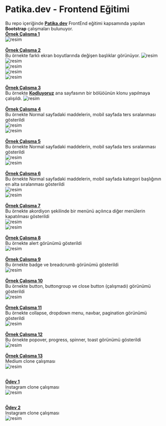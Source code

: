 # Patika.dev - Frontend Eğitimi
Bu repo içeriğinde **[Patika.dev](https://www.patika.dev/)** FrontEnd eğitimi kapsamında yapılan **Bootstrap** çalışmaları bulunuyor.\
**[Örnek Çalışma 1](/bootstrap/bootstrap1.html)**
<BR>
![resim](../screen_shots/bootstrap-01.jpg) <BR>
<BR>
**[Örnek Çalışma 2](/bootstrap/bootstrap2.html)**
<BR>
Bu örnekte farklı ekran boyutlarında değişen başlıklar görünüyor.
![resim](../screen_shots/bootstrap-02.jpg) <BR>
![resim](../screen_shots/bootstrap-03.jpg) <BR>
![resim](../screen_shots/bootstrap-04.jpg) <BR>
![resim](../screen_shots/bootstrap-05.jpg) <BR>
![resim](../screen_shots/bootstrap-06.jpg) <BR>
<BR>
**[Örnek Çalışma 3](/bootstrap/bootstrap3.html)**
<BR>
Bu örnekte **[Kodluyoruz](https://kodluyoruz.org)** ana sayfasının bir bölüöünün klonu yapılmaya çalışıldı.
![resim](../screen_shots/bootstrap-07.jpg) <BR>
<BR>
**[Örnek Çalışma 4](/bootstrap/bootstrap4.html)**
<BR>
Bu örnekte Normal sayfadaki maddelerin, mobil sayfada ters sıralanması gösterildi<BR>
![resim](../screen_shots/bootstrap-08.jpg) <BR>
![resim](../screen_shots/bootstrap-09.jpg) <BR>
<BR>
**[Örnek Çalışma 5](/bootstrap/bootstrap5.html)**
<BR>
Bu örnekte Normal sayfadaki maddelerin, mobil sayfada ters sıralanması gösterildi<BR>
![resim](../screen_shots/bootstrap-10.jpg) <BR>
![resim](../screen_shots/bootstrap-11.jpg) <BR>
<BR>
**[Örnek Çalışma 6](/bootstrap/bootstrap6.html)**
<BR>
Bu örnekte Normal sayfadaki maddelerin, mobil sayfada kategori başlığının en alta sıralanması gösterildi<BR>
![resim](../screen_shots/bootstrap-12.jpg) <BR>
![resim](../screen_shots/bootstrap-13.jpg) <BR>
<BR>
**[Örnek Çalışma 7](/bootstrap/bootstrap7.html)**
<BR>
Bu örnekte akordiyon şekilinde bir menünü açılınca diğer menülerin kapatılması gösterildi<BR>
![resim](../screen_shots/bootstrap-14.jpg) <BR>
![resim](../screen_shots/bootstrap-15.jpg) <BR>
<BR>
**[Örnek Çalışma 8](/bootstrap/bootstrap8.html)**
<BR>
Bu örnekte alert görünümü gösterildi<BR>
![resim](../screen_shots/bootstrap-16.jpg) <BR>
<BR>
**[Örnek Çalışma 9](/bootstrap/bootstrap9.html)**
<BR>
Bu örnekte badge ve breadcrumb görünümü gösterildi<BR>
![resim](../screen_shots/bootstrap-17.jpg) <BR>
<BR>
**[Örnek Çalışma 10](/bootstrap/bootstrap10.html)**
<BR>
Bu örnekte button, buttongroup ve close button (çalışmadı) görünümü gösterildi<BR>
![resim](../screen_shots/bootstrap-18.jpg) <BR>
<BR>
**[Örnek Çalışma 11](/bootstrap/bootstrap11.html)**
<BR>
Bu örnekte collapse, dropdown menu, navbar, pagination görünümü gösterildi<BR>
![resim](../screen_shots/bootstrap-19.jpg) <BR>
<BR>
**[Örnek Çalışma 12](/bootstrap/bootstrap12.html)**
<BR>
Bu örnekte popover, progress, spinner, toast görünümü gösterildi<BR>
![resim](../screen_shots/bootstrap-20.jpg) <BR>
<BR>
**[Örnek Çalışma 13](/bootstrap/medium-clone.html)**
<BR>
Medium clone çalışması<BR>
![resim](../screen_shots/bootstrap-21-MediumClone.jpg) <BR>
<BR>
<!-- @import "[TOC]" {cmd="toc" depthFrom=1 depthTo=6 orderedList=false} -->

**[Ödev 1](/bootstrap/odev1/index.html)**
<BR>
Instagram clone çalışması<BR>
![resim](../screen_shots/bootstrap-23-odev1.jpg) <BR>
<BR>

**[Ödev 2](/bootstrap/odev2/index.html)**
<BR>
Instagram clone çalışması<BR>
![resim](../screen_shots/bootstrap-22-odev2.jpg) <BR>
<BR>
